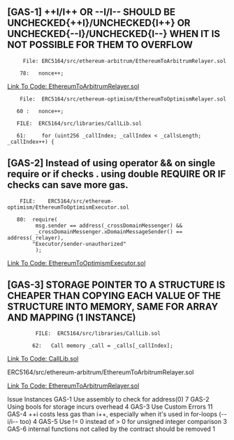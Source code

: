 ## 

## [GAS-1]   ++I/I++ OR --I/I-- SHOULD BE UNCHECKED{++I}/UNCHECKED{I++} OR  UNCHECKED{--I}/UNCHECKED{I--} WHEN IT IS NOT POSSIBLE FOR THEM TO OVERFLOW

  
         File: ERC5164/src/ethereum-arbitrum/EthereumToArbitrumRelayer.sol

        78:   nonce++;

[Link To Code:  EthereumToArbitrumRelayer.sol](https://github.com/pooltogether/ERC5164/blob/5647bd84f2a6d1a37f41394874d567e45a97bf48/src/ethereum-arbitrum/EthereumToArbitrumRelayer.sol)
        
        File:  ERC5164/src/ethereum-optimism/EthereumToOptimismRelayer.sol

       60 :   nonce++;

       FILE:  ERC5164/src/libraries/CallLib.sol

       61:     for (uint256 _callIndex; _callIndex < _callsLength; _callIndex++) {

##

##  [GAS-2]   Instead of using operator && on single require or if checks . using double REQUIRE OR IF checks can save more gas. 

        FILE:    ERC5164/src/ethereum-optimism/EthereumToOptimismExecutor.sol

       80:  require(
             msg.sender == address(_crossDomainMessenger) &&
             _crossDomainMessenger.xDomainMessageSender() == address(_relayer),
            "Executor/sender-unauthorized"
             );

        
[Link To Code:  EthereumToOptimismExecutor.sol](https://github.com/pooltogether/ERC5164/blob/5647bd84f2a6d1a37f41394874d567e45a97bf48/src/ethereum-optimism/EthereumToOptimismExecutor.sol)

##

##   [GAS-3]  STORAGE POINTER TO A STRUCTURE IS CHEAPER THAN COPYING EACH VALUE OF THE STRUCTURE INTO MEMORY, SAME FOR ARRAY AND MAPPING (1 INSTANCE)

             FILE:  ERC5164/src/libraries/CallLib.sol

            62:   Call memory _call = _calls[_callIndex];


[Link To Code:  CallLib.sol](https://github.com/pooltogether/ERC5164/blob/5647bd84f2a6d1a37f41394874d567e45a97bf48/src/libraries/CallLib.sol)

  









































ERC5164/src/ethereum-arbitrum/EthereumToArbitrumRelayer.sol

[Link To Code:  EthereumToArbitrumRelayer.sol](https://github.com/pooltogether/ERC5164/blob/5647bd84f2a6d1a37f41394874d567e45a97bf48/src/ethereum-arbitrum/EthereumToArbitrumRelayer.sol)





Issue	Instances
GAS-1	Use assembly to check for address(0)	7
GAS-2	Using bools for storage incurs overhead	4
GAS-3	Use Custom Errors	11
GAS-4	++i costs less gas than i++, especially when it's used in for-loops (--i/i-- too)	4
GAS-5	Use != 0 instead of > 0 for unsigned integer comparison	3
GAS-6	internal functions not called by the contract should be removed	1